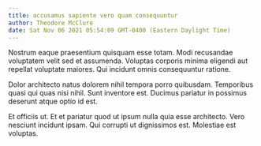 ```yaml
---
title: accusamus sapiente vero quam consequuntur
author: Theodore McClure
date: Sat Nov 06 2021 05:54:09 GMT-0400 (Eastern Daylight Time)
---
```

Nostrum eaque praesentium quisquam esse totam. Modi recusandae voluptatem velit sed et assumenda. Voluptas corporis minima eligendi aut repellat voluptate maiores. Qui incidunt omnis consequuntur ratione.

 Dolor architecto natus dolorem nihil tempora porro quibusdam. Temporibus quasi qui quas nisi nihil. Sunt inventore est. Ducimus pariatur in possimus deserunt atque optio id est.

 Et officiis ut. Et et pariatur quod ut ipsum nulla quia esse architecto. Vero nesciunt incidunt ipsam. Qui corrupti ut dignissimos est. Molestiae est voluptas.